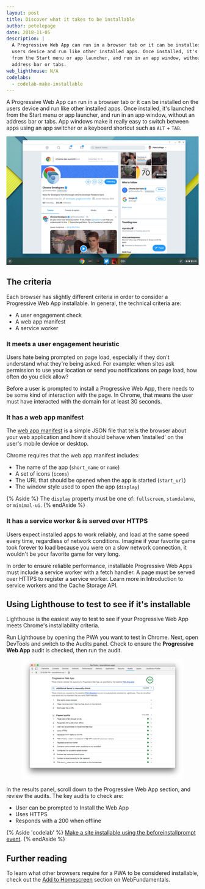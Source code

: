 ```yaml
---
layout: post
title: Discover what it takes to be installable
author: petelepage
date: 2018-11-05
description: |
  A Progressive Web App can run in a browser tab or it can be installed on the
  users device and run like other installed apps. Once installed, it's launched
  from the Start menu or app launcher, and run in an app window, without an
  address bar or tabs.
web_lighthouse: N/A
codelabs:
  - codelab-make-installable
---
```


A Progressive Web App can run in a browser tab or it can be installed on the
users device and run like other installed apps. Once installed, it's launched
from the Start menu or app launcher, and run in an app window, without an
address bar or tabs. App windows make it really easy to switch between apps
using an app switcher or a keyboard shortcut such as `ALT` + `TAB`.

![Twitter as a Progressive Web App running on Chrome OS.](./hero.png)

## The criteria

Each browser has slightly different criteria in order to consider a Progressive
Web App installable. In general, the technical criteria are:

+  A user engagement check
+  A web app manifest
+  A service worker

### It meets a user engagement heuristic

Users hate being prompted on page load, especially if they don't understand what
they're being asked. For example: when sites ask permission to use your location
or send you notifications on page load, how often do you click allow?

Before a user is prompted to install a Progressive Web App, there needs to be
some kind of interaction with the page. In Chrome, that means the user must have
interacted with the domain for at least 30 seconds.

### It has a web app manifest

The [web app manifest](https://developer.mozilla.org/en-US/docs/Web/Manifest) is
a simple JSON file that tells the browser about your web application and how it
should behave when 'installed' on the user's mobile device or desktop.

Chrome requires that the web app manifest includes:

+  The name of the app (`short_name` or `name`)
+  A set of icons (`icons`)
+  The URL that should be opened when the app is started (`start_url`)
+  The window style used to open the app (`display`)

{% Aside %}
The `display` property must be one of: `fullscreen`, `standalone`, or
`minimal-ui`.
{% endAside %}

### It has a service worker & is served over HTTPS

Users expect installed apps to work reliably, and load at the same speed every
time, regardless of network conditions. Imagine if your favorite game took
forever to load because you were on a slow network connection, it wouldn't be
your favorite game for very long.

In order to ensure reliable performance, installable Progressive Web Apps must
include a service worker with a fetch handler. A page must be served over HTTPS
to register a service worker. Learn more in Introduction to service workers and
the Cache Storage API.

## Using Lighthouse to test to see if it's installable

Lighthouse is the easiest way to test to see if your Progressive Web App meets
Chrome's installability criteria.

Run Lighthouse by opening the PWA you want to test in Chrome. Next, open
DevTools and switch to the Audits panel. Check to ensure the **Progressive Web
App** audit is checked, then run the audit.

<figure class="w-figure">
  <img class="w-screenshot w-screenshot--filled" src="./lighthouse.png" alt="">
</figure>

In the results panel, scroll down to the Progressive Web App section, and review
the audits. The key audits to check are:

+  User can be prompted to Install the Web App
+  Uses HTTPS
+  Responds with a 200 when offline

{% Aside 'codelab' %}
[Make a site installable using the beforeinstallprompt event](/codelab-make-installable).
{% endAside %}

## Further reading

To learn what other browsers require for a PWA to be considered installable,
check out the [Add to
Homescreen](https://developers.google.com/web/fundamentals/app-install-banners/)
section on WebFundamentals.
